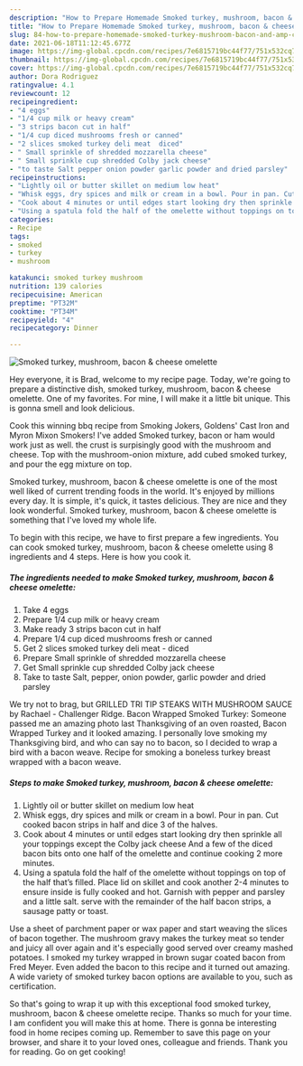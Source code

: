 ```yaml
---
description: "How to Prepare Homemade Smoked turkey, mushroom, bacon & cheese omelette"
title: "How to Prepare Homemade Smoked turkey, mushroom, bacon & cheese omelette"
slug: 84-how-to-prepare-homemade-smoked-turkey-mushroom-bacon-and-amp-cheese-omelette
date: 2021-06-18T11:12:45.677Z
image: https://img-global.cpcdn.com/recipes/7e6815719bc44f77/751x532cq70/smoked-turkey-mushroom-bacon-cheese-omelette-recipe-main-photo.jpg
thumbnail: https://img-global.cpcdn.com/recipes/7e6815719bc44f77/751x532cq70/smoked-turkey-mushroom-bacon-cheese-omelette-recipe-main-photo.jpg
cover: https://img-global.cpcdn.com/recipes/7e6815719bc44f77/751x532cq70/smoked-turkey-mushroom-bacon-cheese-omelette-recipe-main-photo.jpg
author: Dora Rodriguez
ratingvalue: 4.1
reviewcount: 12
recipeingredient:
- "4 eggs"
- "1/4 cup milk or heavy cream"
- "3 strips bacon cut in half"
- "1/4 cup diced mushrooms fresh or canned"
- "2 slices smoked turkey deli meat  diced"
- " Small sprinkle of shredded mozzarella cheese"
- " Small sprinkle cup shredded Colby jack cheese"
- "to taste Salt pepper onion powder garlic powder and dried parsley"
recipeinstructions:
- "Lightly oil or butter skillet on medium low heat"
- "Whisk eggs, dry spices and milk or cream in a bowl. Pour in pan. Cut cooked bacon strips in half and dice 3 of the halves."
- "Cook about 4 minutes or until edges start looking dry then sprinkle all your toppings except the Colby jack cheese And a few of the diced bacon bits onto one half of the omelette and continue cooking 2 more minutes."
- "Using a spatula fold the half of the omelette without toppings on top of the half that’s filled. Place lid on skillet and cook another 2-4 minutes to ensure inside is fully cooked and hot. Garnish with pepper and parsley and a little salt. serve with the remainder of the half bacon strips, a sausage patty or toast."
categories:
- Recipe
tags:
- smoked
- turkey
- mushroom

katakunci: smoked turkey mushroom 
nutrition: 139 calories
recipecuisine: American
preptime: "PT32M"
cooktime: "PT34M"
recipeyield: "4"
recipecategory: Dinner

---
```



![Smoked turkey, mushroom, bacon & cheese omelette](https://img-global.cpcdn.com/recipes/7e6815719bc44f77/751x532cq70/smoked-turkey-mushroom-bacon-cheese-omelette-recipe-main-photo.jpg)

Hey everyone, it is Brad, welcome to my recipe page. Today, we're going to prepare a distinctive dish, smoked turkey, mushroom, bacon & cheese omelette. One of my favorites. For mine, I will make it a little bit unique. This is gonna smell and look delicious.

Cook this winning bbq recipe from Smoking Jokers, Goldens&#39; Cast Iron and Myron Mixon Smokers! I&#39;ve added Smoked turkey, bacon or ham would work just as well. the crust is surpisingly good with the mushroom and cheese. Top with the mushroom-onion mixture, add cubed smoked turkey, and pour the egg mixture on top.

Smoked turkey, mushroom, bacon & cheese omelette is one of the most well liked of current trending foods in the world. It's enjoyed by millions every day. It is simple, it's quick, it tastes delicious. They are nice and they look wonderful. Smoked turkey, mushroom, bacon & cheese omelette is something that I've loved my whole life.


To begin with this recipe, we have to first prepare a few ingredients. You can cook smoked turkey, mushroom, bacon & cheese omelette using 8 ingredients and 4 steps. Here is how you cook it.

<!--inarticleads1-->

##### The ingredients needed to make Smoked turkey, mushroom, bacon & cheese omelette:

1. Take 4 eggs
1. Prepare 1/4 cup milk or heavy cream
1. Make ready 3 strips bacon cut in half
1. Prepare 1/4 cup diced mushrooms fresh or canned
1. Get 2 slices smoked turkey deli meat - diced
1. Prepare  Small sprinkle of shredded mozzarella cheese
1. Get  Small sprinkle cup shredded Colby jack cheese
1. Take to taste Salt, pepper, onion powder, garlic powder and dried parsley


We try not to brag, but GRILLED TRI TIP STEAKS WITH MUSHROOM SAUCE by Rachael - Challenger Ridge. Bacon Wrapped Smoked Turkey: Someone passed me an amazing photo last Thanksgiving of an oven roasted, Bacon Wrapped Turkey and it looked amazing. I personally love smoking my Thanksgiving bird, and who can say no to bacon, so I decided to wrap a bird with a bacon weave. Recipe for smoking a boneless turkey breast wrapped with a bacon weave. 

<!--inarticleads2-->

##### Steps to make Smoked turkey, mushroom, bacon & cheese omelette:

1. Lightly oil or butter skillet on medium low heat
1. Whisk eggs, dry spices and milk or cream in a bowl. Pour in pan. Cut cooked bacon strips in half and dice 3 of the halves.
1. Cook about 4 minutes or until edges start looking dry then sprinkle all your toppings except the Colby jack cheese And a few of the diced bacon bits onto one half of the omelette and continue cooking 2 more minutes.
1. Using a spatula fold the half of the omelette without toppings on top of the half that’s filled. Place lid on skillet and cook another 2-4 minutes to ensure inside is fully cooked and hot. Garnish with pepper and parsley and a little salt. serve with the remainder of the half bacon strips, a sausage patty or toast.


Use a sheet of parchment paper or wax paper and start weaving the slices of bacon together. The mushroom gravy makes the turkey meat so tender and juicy all over again and it&#39;s especially good served over creamy mashed potatoes. I smoked my turkey wrapped in brown sugar coated bacon from Fred Meyer. Even added the bacon to this recipe and it turned out amazing. A wide variety of smoked turkey bacon options are available to you, such as certification. 

So that's going to wrap it up with this exceptional food smoked turkey, mushroom, bacon & cheese omelette recipe. Thanks so much for your time. I am confident you will make this at home. There is gonna be interesting food in home recipes coming up. Remember to save this page on your browser, and share it to your loved ones, colleague and friends. Thank you for reading. Go on get cooking!
